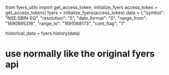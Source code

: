 
from fyers_utils import get_access_token, initialize_fyers
access_token = get_access_token()
fyers = initialize_fyers(access_token)
data = {
    "symbol": "NSE:SBIN-EQ",
    "resolution": "5",
    "date_format": "0",
    "range_from": "1690895316",
    "range_to": "1691068173",
    "cont_flag": "1"
    
historical_data = fyers.history(data)

# use normally like the original fyers api
